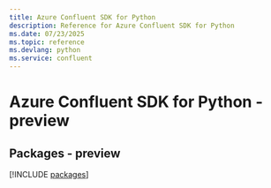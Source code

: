 ```yaml
---
title: Azure Confluent SDK for Python
description: Reference for Azure Confluent SDK for Python
ms.date: 07/23/2025
ms.topic: reference
ms.devlang: python
ms.service: confluent
---
```

# Azure Confluent SDK for Python - preview
## Packages - preview
[!INCLUDE [packages](confluent-index.md)]